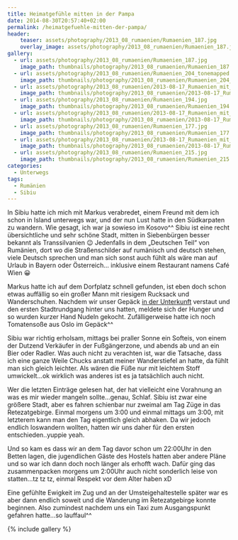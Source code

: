 ```yaml
---
title: Heimatgefühle mitten in der Pampa
date: 2014-08-30T20:57:40+02:00
permalink: /heimatgefuehle-mitten-der-pampa/
header:
    teaser: assets/photography/2013_08_rumaenien/Rumaenien_187.jpg
    overlay_image: assets/photography/2013_08_rumaenien/Rumaenien_187.jpg
gallery:
  - url: assets/photography/2013_08_rumaenien/Rumaenien_187.jpg
    image_path: thumbnails/photography/2013_08_rumaenien/Rumaenien_187.jpg
  - url: assets/photography/2013_08_rumaenien/Rumaenien_204_tonemapped.jpg
    image_path: thumbnails/photography/2013_08_rumaenien/Rumaenien_204_tonemapped.jpg
  - url: assets/photography/2013_08_rumaenien/2013-08-17_Rumaenien_mit_Johannes_086.jpg
    image_path: thumbnails/photography/2013_08_rumaenien/2013-08-17_Rumaenien_mit_Johannes_086.jpg
  - url: assets/photography/2013_08_rumaenien/Rumaenien_194.jpg
    image_path: thumbnails/photography/2013_08_rumaenien/Rumaenien_194.jpg
  - url: assets/photography/2013_08_rumaenien/2013-08-17_Rumaenien_mit_Johannes_032-678x1024.jpg
    image_path: thumbnails/photography/2013_08_rumaenien/2013-08-17_Rumaenien_mit_Johannes_032-678x1024.jpg
  - url: assets/photography/2013_08_rumaenien/Rumaenien_177.jpg
    image_path: thumbnails/photography/2013_08_rumaenien/Rumaenien_177.jpg
  - url: assets/photography/2013_08_rumaenien/2013-08-17_Rumaenien_mit_Johannes_187.jpg
    image_path: thumbnails/photography/2013_08_rumaenien/2013-08-17_Rumaenien_mit_Johannes_187.jpg
  - url: assets/photography/2013_08_rumaenien/Rumaenien_215.jpg
    image_path: thumbnails/photography/2013_08_rumaenien/Rumaenien_215.jpg
categories:
  - Unterwegs
tags:
  - Rumänien
  - Sibiu
---
```


In Sibiu hatte ich mich mit Markus verabredet, einem Freund mit dem ich schon in Island unterwegs war, 
und der nun Lust hatte in den Südkarpaten zu wandern. Wie gesagt, ich war ja sowieso im Kosovo^^ 
Sibiu ist eine recht übersichtliche und sehr schöne Stadt, mitten in Siebenbürgen besser bekannt als Transsilvanien 😉 
Jedenfalls in dem „Deutschen Teil“ von Rumänien, dort wo die Straßenschilder auf rumänisch und deutsch stehen, 
viele Deutsch sprechen und man sich sonst auch fühlt als wäre man auf Urlaub in Bayern oder Österreich…
inklusive einem Restaurant namens Café Wien 😀

Markus hatte ich auf dem Dorfplatz schnell gefunden, ist eben doch schon etwas auffällig so ein großer Mann mit riesigem 
Rucksack und Wanderschuhen. Nachdem wir unser Gepäck [in der Unterkunft](http://www.booking.com/hotel/ro/old-town-hostel-sibiu.de.html) 
verstaut und den ersten Stadtrundgang hinter uns hatten, meldete sich der Hunger und so wurden kurzer Hand Nudeln gekocht. 
Zufälligerweise hatte ich noch Tomatensoße aus Oslo im Gepäck^^

Sibiu war richtig erholsam, mittags bei praller Sonne ein Softeis, von einem der Dutzend Verkäufer in der Fußgängerzone, 
und abends ab und an ein Bier oder Radler. Was auch nicht zu verachten ist, war die Tatsache, 
dass ich eine ganze Weile Chucks anstatt meiner Wanderstiefel an hatte, da fühlt man sich gleich leichter. 
Als wären die Füße nur mit leichtem Stoff umwickelt&#8230;ok wirklich was anderes ist es ja tatsächlich auch nicht.

Wer die letzten Einträge gelesen hat, der hat vielleicht eine Vorahnung an was es mir wieder mangeln sollte&#8230;genau, Schlaf. 
Sibiu ist zwar eine größere Stadt, aber es fahren schienbar nur zweimal am Tag Züge in das Retezatgebirge. 
Einmal morgens um 3:00 und einmal mittags um 3:00, mit letzterem kann man den Tag eigentlich gleich abhaken. 
Da wir jedoch endlich loswandern wollten, hatten wir uns daher für den ersten entschieden..yuppie yeah.

Und so kam es dass wir an dem Tag davor schon um 22:00Uhr in den Betten lagen, 
die jugendlichen Gäste des Hostels hatten aber andere Pläne und so war ich dann doch noch länger als erhofft wach. 
Dafür ging das zusammenpacken morgens um 2:00Uhr auch nicht sonderlich leise von statten…tz tz tz, einmal Respekt vor dem Alter haben xD

Eine gefühlte Ewigkeit im Zug und an der Umsteigehaltestelle später war es aber dann endlich soweit und die Wanderung im 
Retezatgebirge konnte beginnen. Also zumindest nachdem uns ein Taxi zum Ausgangspunkt gefahren hatte&#8230;so lauffaul^^

{% include gallery %}